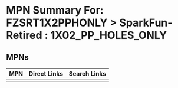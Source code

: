 



# MPN Summary For: FZSRT1X2PPHONLY > SparkFun-Retired : 1X02_PP_HOLES_ONLY

## MPNs
  

|MPN|Direct Links|Search Links|
| :--- | :--- | :--- |
||||
